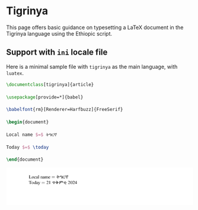# Tigrinya

This page offers basic guidance on typesetting a LaTeX document in the
Tigrinya language using the Ethiopic script.

## Support with `ini` locale file

Here is a minimal sample file with `tigrinya` as the main language, with `luatex`.

```tex
\documentclass[tigrinya]{article}

\usepackage[provide=*]{babel}

\babelfont{rm}[Renderer=Harfbuzz]{FreeSerif}

\begin{document}

Local name $=$ ትግርኛ

Today $=$ \today

\end{document}
```

![](../media/locale-tigrinya.png)